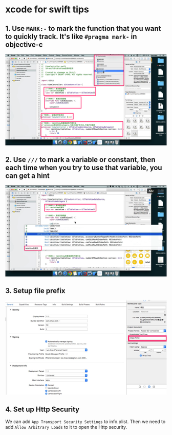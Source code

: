 # xcode for swift tips

## 1. Use `MARK:-` to mark the function that you want to quickly track. It's like `#pragma mark-` in objective-c

![MARK:-](../images/swift/mark1.png)

## 2. Use `///` to mark a variable or constant, then each time when you try to use that variable, you can get a hint

![///](../images/swift/mark2.png)

## 3. Setup file prefix

![prefix](../images/swift/classPrefix.jpg)

## 4. Set up Http Security

We can add `App Transport Security Settings` to info.plist. Then we need to add `Allow Arbitrary Loads` to it to open the Http security.
